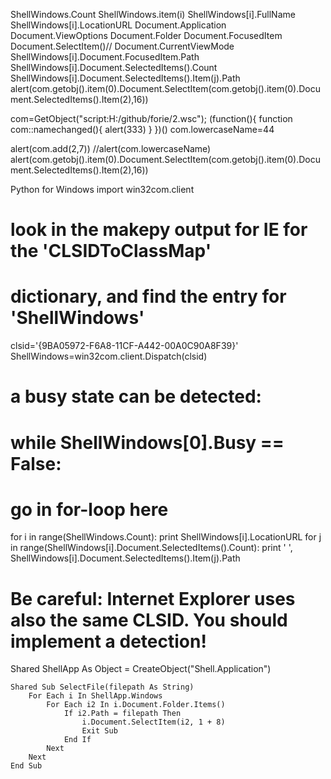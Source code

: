 ShellWindows.Count
ShellWindows.item(i)
ShellWindows[i].FullName
ShellWindows[i].LocationURL
Document.Application
Document.ViewOptions
Document.Folder
Document.FocusedItem
Document.SelectItem()//
Document.CurrentViewMode
ShellWindows[i].Document.FocusedItem.Path
ShellWindows[i].Document.SelectedItems().Count
ShellWindows[i].Document.SelectedItems().Item(j).Path
alert(com.getobj().item(0).Document.SelectItem(com.getobj().item(0).Document.SelectedItems().Item(2),16))



com=GetObject("script:H:/github/forie/2.wsc");
(function(){
    function com::namechanged(){
      alert(333)
    }
})()
com.lowercaseName=44
 

alert(com.add(2,7))
//alert(com.lowercaseName)
alert(com.getobj().item(0).Document.SelectItem(com.getobj().item(0).Document.SelectedItems().Item(2),16))


Python for Windows
import win32com.client
# look in the makepy output for IE for the 'CLSIDToClassMap'
# dictionary, and find the entry for 'ShellWindows'
clsid='{9BA05972-F6A8-11CF-A442-00A0C90A8F39}'
ShellWindows=win32com.client.Dispatch(clsid)
 
# a busy state can be detected:
# while ShellWindows[0].Busy == False:
# go in for-loop here
 
for i in range(ShellWindows.Count):
    print ShellWindows[i].LocationURL
    for j in range(ShellWindows[i].Document.SelectedItems().Count):
        print '  ', ShellWindows[i].Document.SelectedItems().Item(j).Path
 
# Be careful: Internet Explorer uses also the same CLSID. You should implement a detection!

Shared ShellApp As Object = CreateObject("Shell.Application")

    Shared Sub SelectFile(filepath As String)
        For Each i In ShellApp.Windows
            For Each i2 In i.Document.Folder.Items()
                If i2.Path = filepath Then
                    i.Document.SelectItem(i2, 1 + 8)
                    Exit Sub
                End If
            Next
        Next
    End Sub
